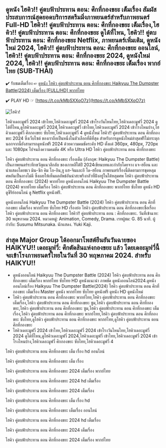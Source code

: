 ## ดูหนัง ไฮคิว!! คู่ตบฟ้าประทาน ตอน: ศึกที่กองขยะ เต็มเรื่อง สัมผัสประสบการณ์สุดยอดบริการสตรีมมิ่งภาพยนตร์สำหรับภาพยนตร์ Full-HD ไฮคิว!! คู่ตบฟ้าประทาน ตอน: ศึกที่กองขยะ เต็มเรื่อง,ไฮคิว!! คู่ตบฟ้าประทาน ตอน: ศึกที่กองขยะ ดูได้ที่ไหน, ไฮคิว!! คู่ตบฟ้าประทาน ตอน: ศึกที่กองขยะ Netflix, ภาพยนตร์เพิ่มเติม, ดูหนังใหม่ 2024, ไฮคิว!! คู่ตบฟ้าประทาน ตอน: ศึกที่กองขยะ ออนไลน์, ไฮคิว!! คู่ตบฟ้าประทาน ตอน: ศึกที่กองขยะ 2024, ดูหนังใหม่ 2024, ไฮคิว!! คู่ตบฟ้าประทาน ตอน: ศึกที่กองขยะ เต็มเรื่อง พากย์ไทย (SUB-THAI)

✔️ รับชมเต็มเรื่อง ☞ [ดูหนัง ไฮคิว คู่ตบฟ้าประทาน ตอน ศึกที่กองขยะ Haikyuu The Dumpster Battle(2024) เต็มเรื่อง [FULL/HD] พากย์ไทย](https://t.co/kMbSXXoO7z)

✔️ PLAY HD ☞ [https://t.co/kMbSXXoO7z](https://t.co/kMbSXXoO7z)



![ไฮคิว!](https://down-th.img.susercontent.com/file/th-11134207-7r98v-lqyzhpefulrx95 "play.ไฮคิว!")


ไฮคิวเดอะมูฟวี่ 2024 เข้าไทย,ไฮคิวเดอะมูฟวี่ 2024 เข้าโรงวันไหนไทย,ไฮคิวเดอะมูฟวี่ 2024 ดูได้ที่ไหน,ดูไฮคิวเดอะมูฟวี่ 2024,ไฮคิวเดอะมูฟวี่ เข้าไทย,ไฮคิวเดอะมูฟวี่ 2024 เข้าโรงไหนบ้าง,ไฮคิวเดอะมูฟวี่ ศึกกองขยะ ซับไทย,ไฮคิวเดอะมูฟวี่ 4
ดูหนังใหม่ ไฮคิว!! คู่ตบฟ้าประทาน ตอน ศึกที่กองขยะ 2024 ซึ่งเว็บไซต์ ของเราถือเป็นหนึ่งในตัวเลือกที่ดีที่สุด สำหรับการดูหนังใหม่ล่าสุดฟรีไม่กระตุก นอกจากนี้ยังสามารถดูหนังฟรี 2024 ด้วยความคมชัดระดับ HD ตั้งแต่ 360px, 480px, 720px และ 1080px ไปจนถึงความคมชัด 4K หรือ Ultra HD
ไฮคิว คู่ตบฟ้าประทาน ตอน ศึกที่กองขยะ

ไฮคิว คู่ตบฟ้าประทาน ตอน ศึกที่กองขยะ เรื่องเต็ม (อังกฤษ: Haikyuu The Dumpster Battle) เป็นภาพยนตร์ระทึกขวัญแนวลึกลับ ของเกาหลีใต้ปี 2024เขียนบทและกำกับโดยจาง แจ-ฮย็อน และนำแสดงโดยชเว มิน-ซิก คิม โก-อึน,ยู แฮ-จินและอี โด-ฮย็อน ภาพยนตร์เรื่องนี้ติดตามการขุดหลุมศพอันเป็นลางไม่ดี ซึ่งเผยให้เห็นผลลัพธ์อันน่าสะพรึงกลัวที่ฝังอยู่ในใต้หลุมศพ ไฮคิว คู่ตบฟ้าประทาน ตอน ศึกที่กองขยะ (2024) พากย์ไทย ดูหนังออนไลน์ Haikyuu The Dumpster Battle (2024) พากย์ไทย เต็มเรื่อง ไฮคิว คู่ตบฟ้าประทาน ตอน ศึกที่กองขยะ พากย์ไทย ซับไทย ดูหนัง HD ดูซีรีย์ออนไลน์ ดู Netflix ดูหนังฟรี.

ดูหนังออนไลน์ Haikyuu The Dumpster Battle (2024) ไฮคิว คู่ตบฟ้าประทาน ตอน ศึกที่กองขยะ เต็มเรื่อง พากย์ไทย ซับไทย HD เรื่องย่อ ไฮคิว คู่ตบฟ้าประทาน ตอน ศึกที่กองขยะชื่อเรื่อง ไฮคิว คู่ตบฟ้าประทาน ตอน ศึกที่กองขยะ ไฮคิว!! คู่ตบฟ้าประทาน ตอน : ศึกที่กองขยะ. วันที่เข้าฉาย: 30 พฤษภาคม 2024. หมวดหมู่: Animation, Comedy, Drama. เรทผู้ชม: G. 85 นาที. ผู้กำกับ: Susumu Mitsunaka. นักแสดง. Yuki Kaji.

## ล่าสุด Major Group ได้ออกมาโพสต์ยืนยันวันฉายของ HAIKYU!! เดอะมูฟวี่: ศึกตัดสินแห่งกองขยะ แล้ว โดยเดอะมูฟวี่นี้จะเข้าโรงภาพยนตร์ไทยในวันที่ 30 พฤษภาคม 2024. สำหรับ HAIKYU!!

 - ดูหนังออนไลน์ Haikyuu The Dumpster Battle (2024) ไฮคิว คู่ตบฟ้าประทาน
   ตอน ศึกที่กองขยะ เต็มเรื่อง พากย์ไทย ซับไทย HD ดูหนังแนะนำ ภาพชัด
   ดูหนังออนไลน์2024.ดูหนังออนไลน์เรื่อง Haikyuu The Dumpster
   Battle(2024) ไฮคิว คู่ตบฟ้าประทาน ตอน ศึกที่กองขยะ เต็มเรื่อง Master
   ดูหนัง พากย์ไทย ซับไทย ดูหนังฟรี ดูหนัง HD ดูหนังใหม่
 - ไฮคิว คู่ตบฟ้าประทาน ตอน ศึกที่กองขยะ พากย์ไทย,ไฮคิว คู่ตบฟ้าประทาน
   ตอน ศึกที่กองขยะ เต็มเรื่อง,ไฮคิว คู่ตบฟ้าประทาน ตอน ศึกที่กองขยะ
   ซูม,ไฮคิว คู่ตบฟ้าประทาน ตอน ศึกที่กองขยะ,ไฮคิว คู่ตบฟ้าประทาน ตอน
   ศึกที่กองขยะ ซูม,ไฮคิว คู่ตบฟ้าประทาน ตอน ศึกที่กองขยะ
   เต็มเรื่อง,ไฮคิว คู่ตบฟ้าประทาน ตอน ศึกที่กองขยะ พากย์ไทย,ไฮคิว
   คู่ตบฟ้าประทาน ตอน ศึกที่กองขยะ ซับไทย,ดูไฮคิว คู่ตบฟ้าประทาน ตอน
   ศึกที่กองขยะ พากย์ไทย,ดูไฮคิว คู่ตบฟ้าประทาน ตอน ศึกที่กองขยะ
 - ไฮคิวเดอะมูฟวี่ 2024 เข้าไทย,ไฮคิวเดอะมูฟวี่ 2024
   เข้าโรงวันไหนไทย,ไฮคิวเดอะมูฟวี่ 2024 ดูได้ที่ไหน,ดูไฮคิวเดอะมูฟวี่
   2024,ไฮคิวเดอะมูฟวี่ เข้าไทย,ไฮคิวเดอะมูฟวี่ 2024
   เข้าโรงไหนบ้าง,ไฮคิวเดอะมูฟวี่ ศึกกองขยะ ซับไทย,ไฮคิวเดอะมูฟวี่ 4

ไฮคิว คู่ตบฟ้าประทาน ตอน ศึกที่กองขยะ เต็ม เรื่อง hd ออนไลน์

ไฮคิว คู่ตบฟ้าประทาน ตอน ศึกที่กองขยะ เต็ม เรื่อง

ไฮคิว คู่ตบฟ้าประทาน ตอน ศึกที่กองขยะ 2024 เต็มเรื่อง พากย์ไทย

ไฮคิว คู่ตบฟ้าประทาน ตอน ศึกที่กองขยะ 2024 hd เต็มเรื่อง

ไฮคิว คู่ตบฟ้าประทาน ตอน ศึกที่กองขยะ 2024 เต็มเรื่อง

ไฮคิว คู่ตบฟ้าประทาน ตอน ศึกที่กองขยะ เต็ม เรื่อง hd

ไฮคิว คู่ตบฟ้าประทาน ตอน ศึกที่กองขยะ เต็มเรื่อง ออนไลน์

ไฮคิว คู่ตบฟ้าประทาน ตอน ศึกที่กองขยะ 2024 hd เต็มเรื่อง

ไฮคิว คู่ตบฟ้าประทาน ตอน ศึกที่กองขยะ 2024 เต็มเรื่อง

ไฮคิว คู่ตบฟ้าประทาน ตอน ศึกที่กองขยะ 2024 เต็มเรื่อง พากย์ไทย

